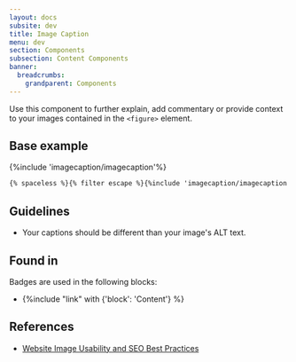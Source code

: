 ```yaml
---
layout: docs
subsite: dev
title: Image Caption
menu: dev
section: Components
subsection: Content Components
banner:
  breadcrumbs:
    grandparent: Components
---
```

Use this component to further explain, add commentary or provide context to your images contained in the `<figure>` element.

## Base example

{%include 'imagecaption/imagecaption'%}

```html
{% spaceless %}{% filter escape %}{%include 'imagecaption/imagecaption'%}{% endfilter %}{% endspaceless %}
```
## Guidelines

- Your captions should be different than your image's ALT text.

## Found in

Badges are used in the following blocks:

- {%include "link" with {'block': 'Content'} %}

## References

- [Website Image Usability and SEO Best Practices](https://usabilitygeek.com/website-image-usability-and-seo-best-practices/)
